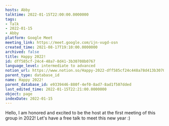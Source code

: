 ```yaml
---
hosts: Abby
talktime: 2022-01-15T22:00:00.0000000
tags:
- Talk
- 2022-01-15
- Abby
platform: Google Meet
meeting_link: https://meet.google.com/ijn-vugd-osn
created_time: 2021-08-17T19:10:00.0000000
archived: false
title: Happy 2022!
id: dff585cf-24c4-48a7-8d41-3b30708b0767
language_level: intermediate to advanced
notion_url: https://www.notion.so/Happy-2022-dff585cf24c448a78d413b30708b0767
parent_type: database_id
name: Happy 2022!
parent_database_id: e9339446-880f-4ef0-8ad7-8ad1f507dded
last_edited_time: 2022-01-15T22:21:00.0000000
object: page
indexDate: 2022-01-15
---
```


Hello, I am honored and excited to be the host at the first meeting of this group in 2022! Let's have a free talk to meet this new year :)





